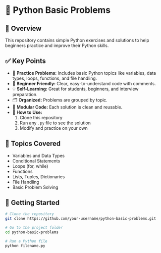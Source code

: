 # 📌 Python Basic Problems 

## 📖 Overview
This repository contains simple Python exercises and solutions to help beginners practice and improve their Python skills. 
   
## ✅ Key Points
- 📂 **Practice Problems:** Includes basic Python topics like variables, data types, loops, functions, and file handling.  
- 🐍 **Beginner Friendly:** Clear, easy-to-understand code with comments.
- 💡 **Self-Learning:** Great for students, beginners, and interview preparation.
- 🗂️ **Organized:** Problems are grouped by topic.
- 🧩 **Modular Code:** Each solution is clean and reusable. 
- 📝 **How to Use:** 
  1. Clone this repository  
  2. Run any `.py` file to see the solution  
  3. Modify and practice on your own

## 📎 Topics Covered
- Variables and Data Types
- Conditional Statements
- Loops (for, while)
- Functions
- Lists, Tuples, Dictionaries
- File Handling
- Basic Problem Solving

## 🚀 Getting Started

```bash
# Clone the repository
git clone https://github.com/your-username/python-basic-problems.git   

# Go to the project folder
cd python-basic-problems

# Run a Python file
python filename.py
